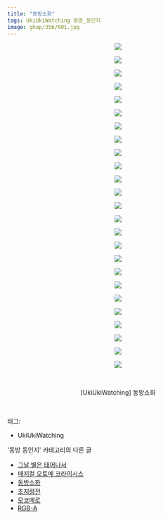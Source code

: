 ```yaml
---
title: "동방소화"
tags: UkiUkiWatching 동방_동인지
image: ghap/356/001.jpg
---
```

<div class="article">
<p style="text-align: center; clear: none; float: none;"><img src="{{ site.nasurl }}/ghap/356/001.jpg"/></p>
<p style="text-align: center; clear: none; float: none;"><img src="{{ site.nasurl }}/ghap/356/002.jpg"/></p>
<p style="text-align: center; clear: none; float: none;"><img src="{{ site.nasurl }}/ghap/356/003.jpg"/></p>
<p style="text-align: center; clear: none; float: none;"><img src="{{ site.nasurl }}/ghap/356/004.jpg"/></p>
<p style="text-align: center; clear: none; float: none;"><img src="{{ site.nasurl }}/ghap/356/005.jpg"/></p>
<p style="text-align: center; clear: none; float: none;"><img src="{{ site.nasurl }}/ghap/356/006.jpg"/></p>
<p style="text-align: center; clear: none; float: none;"><img src="{{ site.nasurl }}/ghap/356/007.jpg"/></p>
<p style="text-align: center; clear: none; float: none;"><img src="{{ site.nasurl }}/ghap/356/008.jpg"/></p>
<p style="text-align: center; clear: none; float: none;"><img src="{{ site.nasurl }}/ghap/356/009.jpg"/></p>
<p style="text-align: center; clear: none; float: none;"><img src="{{ site.nasurl }}/ghap/356/010.jpg"/></p>
<p style="text-align: center; clear: none; float: none;"><img src="{{ site.nasurl }}/ghap/356/011.jpg"/></p>
<p style="text-align: center; clear: none; float: none;"><img src="{{ site.nasurl }}/ghap/356/012.jpg"/></p>
<p style="text-align: center; clear: none; float: none;"><img src="{{ site.nasurl }}/ghap/356/013.jpg"/></p>
<p style="text-align: center; clear: none; float: none;"><img src="{{ site.nasurl }}/ghap/356/014.jpg"/></p>
<p style="text-align: center; clear: none; float: none;"><img src="{{ site.nasurl }}/ghap/356/015.jpg"/></p>
<p style="text-align: center; clear: none; float: none;"><img src="{{ site.nasurl }}/ghap/356/016.jpg"/></p>
<p style="text-align: center; clear: none; float: none;"><img src="{{ site.nasurl }}/ghap/356/017.jpg"/></p>
<p style="text-align: center; clear: none; float: none;"><img src="{{ site.nasurl }}/ghap/356/018.jpg"/></p>
<p style="text-align: center; clear: none; float: none;"><img src="{{ site.nasurl }}/ghap/356/019.jpg"/></p>
<p style="text-align: center; clear: none; float: none;"><img src="{{ site.nasurl }}/ghap/356/020.jpg"/></p>
<p style="text-align: center; clear: none; float: none;"><img src="{{ site.nasurl }}/ghap/356/021.jpg"/></p>
<p style="text-align: center; clear: none; float: none;"><img src="{{ site.nasurl }}/ghap/356/022.jpg"/></p>
<p style="text-align: center; clear: none; float: none;"><img src="{{ site.nasurl }}/ghap/356/023.jpg"/></p>
<p style="text-align: center; clear: none; float: none;"><img src="{{ site.nasurl }}/ghap/356/024.jpg"/></p>
<p style="text-align: center; clear: none; float: none;"><img src="{{ site.nasurl }}/ghap/356/025.jpg"/></p>
<p style="text-align: center; clear: none; float: none;"><br/></p>
<p style="text-align: center; clear: none; float: none;">[UkiUkiWatching] 동방소화</p>
<p><br/></p>
</div><div class="tagTrail">
<p>태그: </p>
<ul>
<li>UkiUkiWatching</li>
</ul>
</div><div class="another">
<p>'동방 동인지' 카테고리의 다른 글</p>
<ul>
<li><a href="/2016-06-20-ghap_358">그날 별은 태어나서</a></li>
<li><a href="/2016-06-20-ghap_357">매지컬 오토메 크라이시스</a></li>
<li><a href="/2016-06-20-ghap_356">동방소화</a></li>
<li><a href="/2016-06-20-ghap_354">초지령전</a></li>
<li><a href="/2016-06-20-ghap_353">모코메로</a></li>
<li><a href="/2016-06-20-ghap_351">RGB-A</a></li>
</ul>
</div><div class="cb_module cb_fluid">
<div class="cb_wrt cb_profile">
</div><!-- commentList close -->
</div>